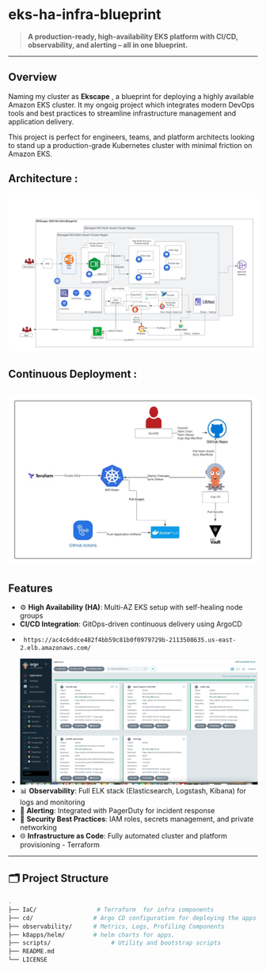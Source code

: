 # eks-ha-infra-blueprint

> **A production-ready, high-availability EKS platform with CI/CD, observability, and alerting – all in one blueprint.**

---

## Overview

Naming my cluster as **Ekscape** , a blueprint for deploying a highly available Amazon EKS cluster. It my ongoig project which integrates modern DevOps tools and best practices to streamline infrastructure management and application delivery.

This project is perfect for engineers, teams, and platform architects looking to stand up a production-grade Kubernetes cluster with minimal friction on Amazon EKS.

## Architecture : 
![Alt text](docs/images/Arch.jpeg)

## Continuous Deployment : 
![Alt text](docs/images/cd.jpeg)
---

## Features

- ⚙️ **High Availability (HA)**: Multi-AZ EKS setup with self-healing node groups
-  **CI/CD Integration**: GitOps-driven continuous delivery using ArgoCD
-      https://ac4c6ddce482f4bb59c81b0f0979729b-2113508635.us-east-2.elb.amazonaws.com/
-  ![Alt text](docs/images/argoCD.png)
- 📊 **Observability**: Full ELK stack (Elasticsearch, Logstash, Kibana) for logs and monitoring
- 🚨 **Alerting**: Integrated with PagerDuty for incident response
- 🔐 **Security Best Practices**: IAM roles, secrets management, and private networking
- 🌐 **Infrastructure as Code**: Fully automated cluster and platform provisioning
      - Terraform    

---

## 🗂️ Project Structure

```bash
.
├── IaC/                 # Terraform  for infra components
├── cd/                 # Argo CD configuration for deploying the apps 
├── observability/      # Metrics, Logs, Profiling Components 
├── k8apps/helm/        # helm charts for apps. 
├── scripts/                 # Utility and bootstrap scripts
├── README.md
└── LICENSE
